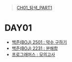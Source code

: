 > [CH01_탐색_PART1](../)

# DAY01
- [백준(BOJ) 2501 : 약수 구하기](./BOJ_2501)
- [백준(BOJ) 2231 : 분해합](./BOJ_2231)
- [프로그래머스 : 모의고사](./PRG_42840)